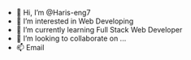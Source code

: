 - 👋 Hi, I’m @Haris-eng7 
- 👀 I’m interested in Web Developing
- 🌱 I’m currently learning Full Stack Web Developer
- 💞️ I’m looking to collaborate on ...
- 📫 Email

<!---
Haris-eng7/Haris-eng7 is a ✨ special ✨ repository because its `README.md` (this file) appears on your GitHub profile.
You can click the Preview link to take a look at your changes.
--->
